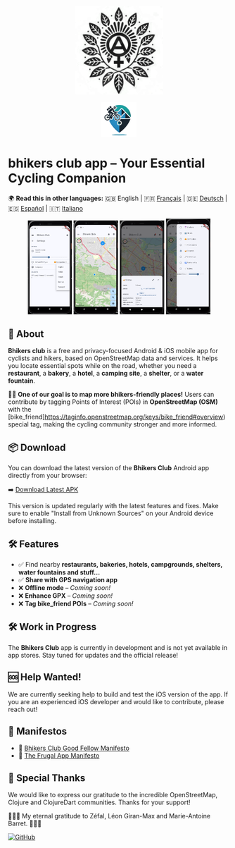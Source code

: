 <p align="center">
  <img src="./src/resources/logo.png" alt="Logo del Bhikers Club" width="200" height="200">
</p>
<p align="center">
  <img src="./src/resources/icons/icon.png" alt="Bhikers Club icon" width="80" height="80" style="border-radius: 0;">
</p>

# bhikers club app – Your Essential Cycling Companion

🌍 **Read this in other languages:** 
🇬🇧 English | 🇫🇷 [Français](README.fr.md) | 🇩🇪 [Deutsch](README.de.md) | 🇪🇸 [Español](README.es.md) | 🇮🇹 [Italiano](README.it.md) 

<p align="center">
  <img src="misc/Screenshot_2025-02-26_14-07-43.png" width="20%" />
  <img src="misc/Screenshot_2025-02-26_14-10-28.png" width="20%" />
  <img src="misc/Screenshot_2025-03-12_13-51-08.png" width="20%" />
  <img src="misc/Screenshot_2025-02-26_14-14-33.png" width="20%" />
</p>

## 📌 About
**Bhikers club** is a free and privacy-focused Android & iOS mobile app for cyclists and hikers, based on OpenStreetMap data and services. It helps you locate essential spots while on the road, whether you need a **restaurant**, a **bakery**, a **hotel**,  a **camping site**, a **shelter**, or a **water fountain**. 

🚴‍♀️ **One of our goal is to map more bhikers-friendly places!** Users can contribute by tagging Points of Interest (POIs) in **OpenStreetMap (OSM)** with the [bike_friend]https://taginfo.openstreetmap.org/keys/bike_friend#overview) special tag, making the cycling community stronger and more informed.

## 📦 Download

You can download the latest version of the **Bhikers Club** Android app directly from your browser:

➡️ [Download Latest APK](https://github.com/parasitid/bhikers.club/releases/latest/download/club.bhikers.bhikersclub_latest.apk)

This version is updated regularly with the latest features and fixes. Make sure to enable "Install from Unknown Sources" on your Android device before installing.

## 🛠 Features
- ✅ Find nearby **restaurants, bakeries, hotels, campgrounds, shelters, water fountains and stuff...**
- ✅ **Share with GPS navigation app**
- ❌ **Offline mode** – *Coming soon!* 
- ❌ **Enhance GPX** – *Coming soon!* 
- ❌ **Tag bike_friend POIs** – *Coming soon!* 

## 🛠 Work in Progress
The **Bhikers Club** app is currently in development and is not yet available in app stores. Stay tuned for updates and the official release!

## 🆘 Help Wanted!
We are currently seeking help to build and test the iOS version of the app. If you are an experienced iOS developer and would like to contribute, please reach out!

## 📜 Manifestos
- 🚴 [Bhikers Club Good Fellow Manifesto](src/resources/manifestos/BHIKERS_CLUB_GOOD_FELLOW.en.md)
- 📱 [The Frugal App Manifesto](src/resources/manifestos/FRUGALAPP_MANIFESTO.en.md)

## 🙏 Special Thanks

We would like to express our gratitude to the incredible OpenStreetMap, Clojure and ClojureDart communities. Thanks for your support!

🌷🚴‍♀️ My eternal gratitude to Zéfal, Léon Giran-Max and Marie-Antoine Barret. 🚴‍♀️🌷

[![GitHub](https://img.shields.io/badge/GitHub-parasitid%2Fbhikers.club-black?logo=github)](https://github.com/parasitid/bhikers.club)
